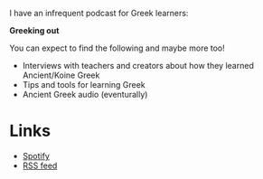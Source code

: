 I have an infrequent podcast for Greek learners:

**Greeking out**


You can expect to find the following and maybe more too!

- Interviews with teachers and creators about how they learned Ancient/Koine Greek
- Tips and tools for learning Greek
- Ancient Greek audio (eventurally)

# Links
- [Spotify](https://open.spotify.com/show/3MrjV4BVi0FbBFWF04mSvR)
- [RSS feed](https://anchor.fm/s/df9e4f14/podcast/rss)

